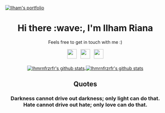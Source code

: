 [![Ilham's portfolio](https://github.com/lhmrnfrzrfr/lhmrnfrzrfr/blob/main/assets/workdesk.jpg)](https://www.ilhamriana.com/)
<h1 align='center'> Hi there :wave:, I'm Ilham Riana</h1>
<p align='center'> Feels free to get in touch with me :) </p>
<p align='center'>
   <a href="https://twitter.com/xenophobict"><img height="30" src="https://github.com/lhmrnfrzrfr/lhmrnfrzrfr/blob/main/assets/twitter.svg?raw=true"></a>&nbsp;&nbsp;
   <a href="https://instagram.com/lhmrnfrzrfr"><img height="30" src="https://github.com/lhmrnfrzrfr/lhmrnfrzrfr/blob/main/assets/instagram.svg?raw=true"></a>&nbsp;&nbsp;
   <a href="https://www.facebook.com/404system"><img height="30" src="https://github.com/lhmrnfrzrfr/lhmrnfrzrfr/blob/main/assets/facebook.svg?raw=true"></a>
   <br/><br/>
   <a href="https://github.com/lhmrnfrzrfr/">
   <img align="center" src="https://github-readme-stats.vercel.app/api/top-langs/?username=lhmrnfrzrfr&layout=compact" alt="lhmrnfrzrfr's github stats"/>
   </a>
   <a href="https://github.com/lhmrnfrzrfr/">
   <img align="center" src="https://github-readme-stats.vercel.app/api?username=lhmrnfrzrfr&hide=issues&count_private=true&show_icons=true" alt="lhmrnfrzrfr's github stats" />
   </a>
</p>

<div align="center">

## Quotes

### Darkness cannot drive out darkness; only light can do that. <br/> Hate cannot drive out hate; only love can do that.

</div>